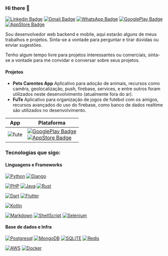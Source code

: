 ### Hi there 👋

[![Linkedin Badge](https://img.shields.io/badge/-William%20Borba-blue?style=for-the-badge&logo=linkedin&logoColor=white)](https://www.linkedin.com/in/william-borba-39716927/)
[![Gmail Badge](https://img.shields.io/badge/-wborba.dev-red?style=for-the-badge&logo=gmail&logoColor=white)](mailto:wborba.dev@gmail.com)
[![WhatsApp Badge](https://img.shields.io/badge/WhatsApp-25D366?style=for-the-badge&logo=whatsapp&logoColor=white)](https://api.whatsapp.com/send?phone=5551982353047)
[![GooglePlay Badge](https://img.shields.io/badge/Google%20Play-black?style=for-the-badge&logo=google-play)](https://play.google.com/store/apps/developer?id=Willcode)
[![AppStore Badge](https://img.shields.io/badge/Apple%20Store-black?style=for-the-badge&logo=app-store)](https://apps.apple.com/br/developer/william-borba/id1726671067)


Sou desenvolvedor web backend e mobile, aqui estarão alguns de meus trabalhos e projetos. Sinta-se a vontade para perguntar e tirar dúvidas ou enviar sugestões.

Tenho algum tempo livre para projetos interessantes ou comerciais, sinta-se a vontade para me convidar e conversar sobre seus projetos.

#### Projetos

* **Pets Carentes App** Aplicativo para adoção de animais, recursos como camêra, geolocalização, push, firebase, services, e entre outros foram utilizados neste desenvolvimento (atualmente fora do ar).
* **FuTe** Aplicativo para organização de jogos de futebol com os amigos, recursos avançados do uso do firebase, como banco de dados realtime são utilizados no desenvolvimento.

| **App** | **Plataforma** |
| --- | --- |
| ![fute](https://lh3.googleusercontent.com/drive-viewer/AKGpihYCLAk7IJarqYTOqopB-fY-uOm88a4p6hecYrvkv_NSWW-XNN8sbGzzSDbhJ6cyDf0GqJTnNFmxoBOp3gblq2X5hZD-iv-9Z4A=s2560) | [![GooglePlay Badge](https://img.shields.io/badge/Google%20Play-black?style=for-the-badge&logo=google-play)](https://play.google.com/store/apps/details?id=com.willcode.football_community_app) <br> [![AppStore Badge](https://img.shields.io/badge/Apple%20Store-black?style=for-the-badge&logo=app-store)](https://apps.apple.com/br/app/fute/id6476427407?platform=iphone) |

### Tecnologias que sigo:

#### Linguagens e Frameworks

[![Python](https://img.shields.io/badge/Python-3776AB?style=for-the-badge&logo=python&logoColor=white)](https://www.python.org/)
[![Django](https://img.shields.io/badge/Django-092E20?style=for-the-badge&logo=django&logoColor=white)](https://www.djangoproject.com/)

[![PHP](https://img.shields.io/badge/PHP-777BB4?style=for-the-badge&logo=php&logoColor=white)](https://www.php.net/)
[![Java](https://img.shields.io/badge/Java-ED8B00?style=for-the-badge&logo=java&logoColor=white)](https://www.java.com/pt-BR/)
[![Rust](https://img.shields.io/badge/Rust-000000?style=for-the-badge&logo=rust&logoColor=white)](https://www.rust-lang.org/)

[![Dart](https://img.shields.io/badge/Dart-0175C2?style=for-the-badge&logo=dart&logoColor=white)](https://dart.dev/)
[![Flutter](https://img.shields.io/badge/Flutter-02569B?style=for-the-badge&logo=flutter&logoColor=white)](https://flutter.dev/)

[![Kotlin](https://img.shields.io/badge/kotlin-white?style=for-the-badge&logo=kotlin)](https://kotlinlang.org/)

[![Markdown](https://img.shields.io/badge/Markdown-000000?style=for-the-badge&logo=markdown&logoColor=white)](https://pt.wikipedia.org/wiki/Markdown)
[![ShellScript](https://img.shields.io/badge/-SHELL%20SCRIPT-black?style=for-the-badge&logo=gnu-bash&logoColor=white)](https://pt.wikipedia.org/wiki/Shell_script)
[![Selenium](https://img.shields.io/badge/-SELENIUM-green?style=for-the-badge&logo=selenium&logoColor=white)](https://www.selenium.dev/)

#### Base de dados e Infra

[![Postgresql](https://img.shields.io/badge/PostgreSQL-316192?style=for-the-badge&logo=postgresql&logoColor=white)](https://www.postgresql.org/)
[![MongoDB](https://img.shields.io/badge/MongoDB-4EA94B?style=for-the-badge&logo=mongodb&logoColor=white)](https://www.mongodb.com/)
[![SQLITE](https://img.shields.io/badge/SQLite-07405E?style=for-the-badge&logo=sqlite&logoColor=white)](https://www.sqlite.org/index.html)
[![Redis](https://img.shields.io/badge/-REDIS-white?style=for-the-badge&logo=redis)](https://redis.io/)

[![AWS](https://img.shields.io/badge/Amazon_AWS-232F3E?style=for-the-badge&logo=amazon-aws&logoColor=white)](https://aws.amazon.com/pt/)
[![Docker](https://img.shields.io/badge/-Docker-black?style=for-the-badge&logo=docker)](https://www.docker.com/)
